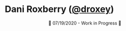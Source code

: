 # Dani Roxberry ([@droxey](https://github.com/droxey))

<p align="center">🚧 07/19/2020 - Work in Progress 🚧</p>

<!--
### Hi there 👋
**droxey/droxey** is a ✨ _special_ ✨ repository because its `README.md` (this file) appears on your GitHub profile.

Here are some ideas to get you started:

- 🔭 I’m currently working on ...
- 🌱 I’m currently learning ...
- 👯 I’m looking to collaborate on ...
- 🤔 I’m looking for help with ...
- 💬 Ask me about ...
- 📫 How to reach me: ...
- 😄 Pronouns: ...
- ⚡ Fun fact: ...
-->
